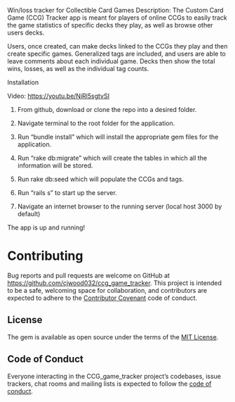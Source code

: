 Win/loss tracker for Collectible Card Games
								Description:
The Custom Card Game (CCG) Tracker app is meant for players of online CCGs to easily track the game statistics of specific decks they play, as well as browse other users decks. 

Users, once created, can make decks linked to the CCGs they play and then create specific games. Generalized tags are included, and users are able to leave comments about each individual game. Decks then show the total wins, losses, as well as the individual tag counts.  

 

Installation 

 Video: https://youtu.be/NiRl5sgtvSI

1. From github, download or clone the repo into a desired folder. 

2. Navigate terminal to  the root folder for the application. 

3. Run “bundle install” which will  install the appropriate gem files for the application. 

4. Run “rake db:migrate”  which will create the tables in which all the information will be stored. 

5. Run rake db:seed which will  populate  the CCGs and tags. 

6. Run “rails s” to start up the server. 

7. Navigate an internet browser to the running server (local host 3000 by default) 

The app is up and running! 

 # Contributing

Bug reports and pull requests are welcome on GitHub at https://github.com/cjwood032/ccg_game_tracker. This project is intended to be a safe, welcoming space for collaboration, and contributors are expected to adhere to the [Contributor Covenant](http://contributor-covenant.org) code of conduct.

## License

The gem is available as open source under the terms of the [MIT License](https://opensource.org/licenses/MIT).

## Code of Conduct

Everyone interacting in the CCG_game_tracker project’s codebases, issue trackers, chat rooms and mailing lists is expected to follow the [code of conduct](https://github.com/'cjwood032'/ccg_game_tracker/blob/master/CODE_OF_CONDUCT.md).
